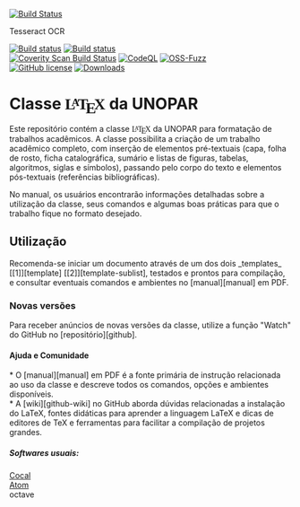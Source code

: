 [![Build Status](https://travis-ci.org/douglasrizzo/Classe-Latex-FEI.svg?branch=master)](https://travis-ci.org/douglasrizzo/Classe-Latex-FEI)

Tesseract OCR

[![Build status](https://ci.appveyor.com/api/projects/status/miah0ikfsf0j3819/branch/master?svg=true)](https://ci.appveyor.com/project/zdenop/tesseract/)
[![Build status](https://github.com/tesseract-ocr/tesseract/workflows/sw/badge.svg)](https://github.com/tesseract-ocr/tesseract/actions/workflows/sw.yml)\
[![Coverity Scan Build Status](https://scan.coverity.com/projects/tesseract-ocr/badge.svg)](https://scan.coverity.com/projects/tesseract-ocr)
[![CodeQL](https://github.com/tesseract-ocr/tesseract/workflows/CodeQL/badge.svg)](https://github.com/tesseract-ocr/tesseract/security/code-scanning)
[![OSS-Fuzz](https://img.shields.io/badge/oss--fuzz-fuzzing-brightgreen)](https://bugs.chromium.org/p/oss-fuzz/issues/list?sort=-opened&can=2&q=proj:tesseract-ocr)
\
[![GitHub license](https://img.shields.io/badge/license-MIT-blue.svg)](https://github.com/OgliariNatan/Template-UNOPAR/blob/main/LICENSE)
[![Downloads](https://img.shields.io/badge/download-all%20releases-brightgreen.svg)](https://github.com/tesseract-ocr/tesseract/releases/)



<h1> Classe <span class="texhtml" style="font-family: 'CMU Serif', cmr10, LMRoman10-Regular, 'Nimbus Roman No9 L', 'Times New Roman', Times, serif;">L<span style="text-transform: uppercase; font-size: 70%; margin-left: -0.36em; vertical-align: 0.3em; line-height: 0; margin-right: -0.15em;">a</span>T<span style="text-transform: uppercase; margin-left: -0.1667em; vertical-align: -0.5ex; line-height: 0; margin-right: -0.125em;">e</span>X</span> da UNOPAR </h1>

Este repositório contém a classe <span class="texhtml" style="font-family: 'CMU Serif', cmr10, LMRoman10-Regular, 'Nimbus Roman No9 L', 'Times New Roman', Times, serif;">L<span style="text-transform: uppercase; font-size: 70%; margin-left: -0.36em; vertical-align: 0.3em; line-height: 0; margin-right: -0.15em;">a</span>T<span style="text-transform: uppercase; margin-left: -0.1667em; vertical-align: -0.5ex; line-height: 0; margin-right: -0.125em;">e</span>X</span> da UNOPAR para formatação de trabalhos acadêmicos. A classe possibilita a criação de um trabalho acadêmico completo, com inserção de elementos pré-textuais (capa, folha de rosto, ficha catalográfica, sumário e listas de figuras, tabelas, algoritmos, siglas e símbolos), passando pelo corpo do texto e elementos pós-textuais (referências bibliográficas).

No manual, os usuários encontrarão informações detalhadas sobre a utilização da classe, seus comandos e algumas boas práticas para que o trabalho fique no formato desejado.




<h2> Utilização </h2> <p>
Recomenda-se iniciar um documento através de um dos dois _templates_ [[1]][template] [[2]][template-sublist], testados e prontos para compilação, e consultar eventuais comandos e ambientes no [manual][manual] em PDF.
</p>
<h3> Novas versões </h3><p>
Para receber anúncios de novas versões da classe, utilize a função "Watch" do GitHub no [repositório][github].
</p>
<h4> Ajuda e Comunidade </h4><p>
* O [manual][manual] em PDF é a fonte primária de instrução relacionada ao uso da classe e descreve todos os comandos, opções e ambientes disponíveis. <br/>
* A [wiki][github-wiki] no GitHub aborda dúvidas relacionadas a instalação do LaTeX, fontes didáticas para aprender a linguagem LaTeX e dicas de editores de TeX e ferramentas para facilitar a compilação de projetos grandes.

</p>
<h5> Softwares usuais: </h5><p>
<a href="https://cocalc.com/software">Cocal</a> <br/>
<a href="https://atom.io/">Atom</a> <br/>
octave
</p>
